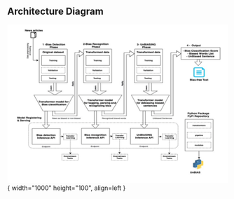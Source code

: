 ## Architecture Diagram

![Unbias Diagram](./images/unbias-diagram.png){ width="1000" height="100", align=left }
